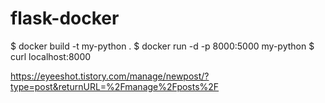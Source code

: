 # flask-docker

$ docker build -t my-python .  $ docker run -d -p 8000:5000 my-python  $ curl localhost:8000


https://eyeeshot.tistory.com/manage/newpost/?type=post&returnURL=%2Fmanage%2Fposts%2F
